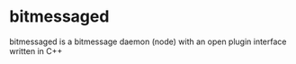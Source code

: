 bitmessaged
===========

bitmessaged is a bitmessage daemon (node) with an open plugin interface written in C++
